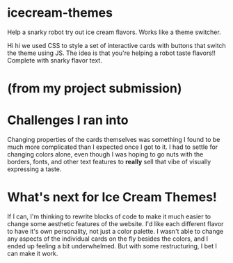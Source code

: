 # icecream-themes
Help a snarky robot try out ice cream flavors. Works like a theme switcher.

Hi hi we used CSS to style a set of interactive cards with buttons that switch the theme using JS. The idea is that you're helping a robot taste flavors!! Complete with snarky flavor text.









# (from my project submission)


# Challenges I ran into
Changing properties of the cards themselves was something I found to be much more complicated than I expected once I got to it. I had to settle for changing colors alone, even though I was hoping to go nuts with the borders, fonts, and other text features to **really** sell that vibe of visually expressing a taste.

# What's next for Ice Cream Themes!
If I can, I'm thinking to rewrite blocks of code to make it much easier to change some aesthetic features of the website. I'd like each different flavor to have it's own personality, not just a color palette. I wasn't able to change any aspects of the individual cards on the fly besides the colors, and I ended up feeling a bit underwhelmed. But with some restructuring, I bet I can make it work.
